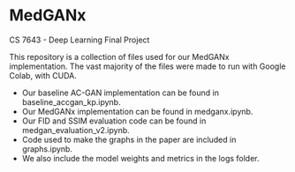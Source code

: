 # MedGANx
CS 7643 - Deep Learning Final Project

This repository is a collection of files used for our MedGANx implementation. The vast majority of the files were made to run with Google Colab, with CUDA.
- Our baseline AC-GAN implementation can be found in baseline_accgan_kp.ipynb.
- Our MedGANx implementation can be found in medganx.ipynb.
- Our FID and SSIM evaluation code can be found in medgan_evaluation_v2.ipynb.
- Code used to make the graphs in the paper are included in graphs.ipynb.
- We also include the model weights and metrics in the logs folder. 
